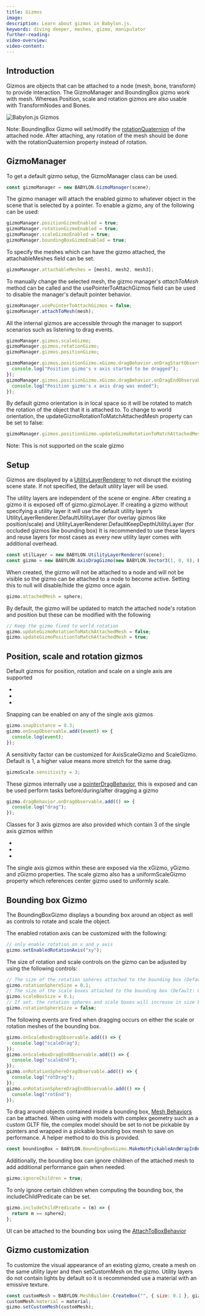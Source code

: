 ```yaml
---
title: Gizmos
image:
description: Learn about gizmos in Babylon.js.
keywords: diving deeper, meshes, gizmo, manipulator
further-reading:
video-overview:
video-content:
---
```


## Introduction

Gizmos are objects that can be attached to a node (mesh, bone, transform) to provide interaction. The GizmoManager and BoundingBox gizmo work with mesh. Whereas Position, scale and rotation gizmos are also usable with TransformNodes and Bones.

![Babylon.js Gizmos](/img/how_to/gui/gizmos.png)

Note: BoundingBox Gizmo will set/modify the [rotationQuaternion](/features/featuresDeepDive/mesh/transforms) of the attached node. After attaching, any rotation of the mesh should be done with the rotationQuaternion property instead of rotation.

## GizmoManager

To get a default gizmo setup, the GizmoManager class can be used.

```javascript
const gizmoManager = new BABYLON.GizmoManager(scene);
```

The gizmo manager will attach the enabled gizmo to whatever object in the scene that is selected by a pointer. To enable a gizmo, any of the following can be used:

```javascript
gizmoManager.positionGizmoEnabled = true;
gizmoManager.rotationGizmoEnabled = true;
gizmoManager.scaleGizmoEnabled = true;
gizmoManager.boundingBoxGizmoEnabled = true;
```

To specify the meshes which can have the gizmo attached, the attachableMeshes field can be set.

```javascript
gizmoManager.attachableMeshes = [mesh1, mesh2, mesh3];
```

To manually change the selected mesh, the gizmo manager's _attachToMesh_ method can be called and the usePointerToAttachGizmos field can be used to disable the manager's default pointer behavior.

```javascript
gizmoManager.usePointerToAttachGizmos = false;
gizmoManager.attachToMesh(mesh);
```

All the internal gizmos are accessible through the manager to support scenarios such as listening to drag events.

```javascript
gizmoManager.gizmos.scaleGizmo;
gizmoManager.gizmos.rotationGizmo;
gizmoManager.gizmos.positionGizmo;

gizmoManager.gizmos.positionGizmo.xGizmo.dragBehavior.onDragStartObservable.add(() => {
  console.log("Position gizmo's x axis started to be dragged");
});
gizmoManager.gizmos.positionGizmo.xGizmo.dragBehavior.onDragEndObservable.add(() => {
  console.log("Position gizmo's x axis drag was ended");
});
```

By default gizmo orientation is in local space so it will be rotated to match the rotation of the object that it is attached to. To change to world orientation, the updateGizmoRotationToMatchAttachedMesh property can be set to false:

```javascript
gizmoManager.gizmos.positionGizmo.updateGizmoRotationToMatchAttachedMesh = false;
```

Note: This is not supported on the scale gizmo

<Playground id="#4TBMBR#33" title="Gizmo Manager Example" description="Simple example of using the gizmo manager."/>

## Setup

Gizmos are displayed by a [UtilityLayerRenderer](/features/featuresDeepDive/mesh/utilityLayerRenderer) to not disrupt the existing scene state. If not specified, the default utility layer will be used.

The utility layers are independent of the scene or engine. After creating a gizmo it is exposed off of gizmo.gizmoLayer. If creating a gizmo without specifying a utility layer it will use the default utility layer’s UtilityLayerRenderer.DefaultUtilityLayer (for overlay gizmos like position/scale) and UtilityLayerRenderer.DefaultKeepDepthUtilityLayer (for occluded gizmos like bounding box) It is recommended to use these layers and reuse layers for most cases as every new utility layer comes with additional overhead.

```javascript
const utilLayer = new BABYLON.UtilityLayerRenderer(scene);
const gizmo = new BABYLON.AxisDragGizmo(new BABYLON.Vector3(1, 0, 0), BABYLON.Color3.FromHexString("#00b894"), utilLayer);
```

When created, the gizmo will not be attached to a node and will not be visible so the gizmo can be attached to a node to become active. Setting this to null will disable/hide the gizmo once again.

```javascript
gizmo.attachedMesh = sphere;
```

By default, the gizmo will be updated to match the attached node's rotation and position but these can be modified with the following

```javascript
// Keep the gizmo fixed to world rotation
gizmo.updateGizmoRotationToMatchAttachedMesh = false;
gizmo.updateGizmoPositionToMatchAttachedMesh = true;
```

<Playground id="#8GY6J8#210" title="Gizmo .glTF Setup Example" description="Simple example of how to set up a gizmo for a .glTF File."/>

## Position, scale and rotation gizmos

Default gizmos for position, rotation and scale on a single axis are supported

- <Playground id="#31M2AP#9" title="AxisDragGizmo Example" description="Simple example of how to use the AxisDragGizmo."/>
- <Playground id="#31M2AP#10" title="AxisScaleGizmo Example" description="Simple example of how to use the AxisScaleGizmo."/>
- <Playground id="#31M2AP#11" title="PlaneRotationGizmo Example" description="Simple example of how to use the PlaneRotationGizmo."/>

Snapping can be enabled on any of the single axis gizmos

```javascript
gizmo.snapDistance = 0.3;
gizmo.onSnapObservable.add((event) => {
  console.log(event);
});
```

A sensitivity factor can be customized for AxisScaleGizmo and ScaleGizmo. Default is 1, a higher value means more stretch for the same drag.

```javascript
gizmoScale.sensitivity = 3;
```

These gizmos internally use a [pointerDragBehavior](/features/featuresDeepDive/behaviors/meshBehaviors), this is exposed and can be used perform tasks before/during/after dragging a gizmo

```javascript
gizmo.dragBehavior.onDragObservable.add(() => {
  console.log("drag");
});
```

Classes for 3 axis gizmos are also provided which contain 3 of the single axis gizmos within

- <Playground id="#31M2AP#6" title="PositionGizmo Example" description="Simple example of how to use the PositionGizmo."/>
- <Playground id="#31M2AP#8" title="ScaleGizmo Example" description="Simple example of how to use the ScaleGizmo."/>
- <Playground id="#31M2AP#7" title="RotationGizmo Example" description="Simple example of how to use the RotationGizmo."/>

The single axis gizmos within these are exposed via the xGizmo, yGizmo and zGizmo properties. The scale gizmo also has a uniformScaleGizmo property which references center gizmo used to uniformly scale.

## Bounding box Gizmo

The BoundingBoxGizmo displays a bounding box around an object as well as controls to rotate and scale the object.

The enabled rotation axis can be customized with the following:

```javascript
// only enable rotation on x and y axis
gizmo.setEnabledRotationAxis("xy");
```

The size of rotation and scale controls on the gizmo can be adjusted by using the following controls:

```javascript
// The size of the rotation spheres attached to the bounding box (Default: 0.1)
gizmo.rotationSphereSize = 0.1;
// The size of the scale boxes attached to the bounding box (Default: 0.1)
gizmo.scaleBoxSize = 0.1;
// If set, the rotation spheres and scale boxes will increase in size based on the distance away from the camera to have a consistent screen size (Default: false)
gizmo.rotationSphereSize = false;
```

The following events are fired when dragging occurs on either the scale or rotation meshes of the bounding box.

```javascript
gizmo.onScaleBoxDragObservable.add(() => {
  console.log("scaleDrag");
});
gizmo.onScaleBoxDragEndObservable.add(() => {
  console.log("scaleEnd");
});
gizmo.onRotationSphereDragObservable.add(() => {
  console.log("rotDrag");
});
gizmo.onRotationSphereDragEndObservable.add(() => {
  console.log("rotEnd");
});
```

To drag around objects contained inside a bounding box, [Mesh Behaviors](/features/featuresDeepDive/behaviors/meshBehaviors) can be attached.
When using with models with complex geometry such as a custom GLTF file, the complex model should be set to not be pickable by pointers and wrapped in a pickable bounding box mesh to save on performance. A helper method to do this is provided.

```javascript
const boundingBox = BABYLON.BoundingBoxGizmo.MakeNotPickableAndWrapInBoundingBox(gltfMesh);
```

Additionally, the bounding box can ignore children of the attached mesh to add additional performance gain when needed.

```javascript
gizmo.ignoreChildren = true;
```

To only ignore certain children when computing the bounding box, the includeChildPredicate can be set.

```javascript
gizmo.includeChildPredicate = (m) => {
  return m == sphere2;
};
```

<Playground id="#SG9ZZB" title="Bounding Box Gizmo Example" description="Simple example of a bounding box gizmo."/>

UI can be attached to the bounding box using the [AttachToBoxBehavior](/features/featuresDeepDive/behaviors/meshBehaviors)

<Playground id="#8GY6J8#199" title="Bounding Box Gizmo .glTF Example" description="Simple example of how to use the Bounding Box Gizmo with a .glTF file."/>
<Playground id="#6E4LSB#15" title="Bounding Box Gizmo Animated .glTF Example" description="Simple example of how to use the Bounding Box Gizmo with an animated .glTF file."/>
<Playground id="#DEYAQ5#47" title="Bounding Box Gizmo Example" description="Simple example of how to use the Bounding Box Gizmo."/>

## Gizmo customization

To customize the visual appearance of an existing gizmo, create a mesh on the same utility layer and then setCustomMesh on the gizmo. Utility layers do not contain lights by default so it is recommended use a material with an emissive texture.

```javascript
const customMesh = BABYLON.MeshBuilder.CreateBox("", { size: 0.1 }, gizmo.gizmoLayer.utilityLayerScene);
customMesh.material = material;
gizmo.setCustomMesh(customMesh);
```

<Playground id="#7KX2R8#133" title="Gizmo Customization Example" description="Simple example of how to customize the gizmo."/>
